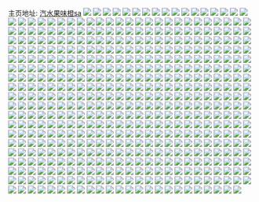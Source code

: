 主页地址: [汽水果味橙sa](https://weibo.com/u/2943602371) 
![](https://wx4.sinaimg.cn/mw2000/af73cec3ly1feot7tn8dij22c0340b2c.jpg) 
![](https://wx4.sinaimg.cn/mw2000/af73cec3ly1feot8mg171j22c0340b2c.jpg) 
![](https://wx4.sinaimg.cn/mw2000/af73cec3ly1feot8z419aj22c0340kjm.jpg) 
![](https://wx4.sinaimg.cn/mw2000/af73cec3ly1feot9ccidjj23402c0x6r.jpg) 
![](https://wx4.sinaimg.cn/mw2000/af73cec3ly1feot79mt0dj22c0340hdw.jpg) 
![](https://wx4.sinaimg.cn/mw2000/af73cec3ly1feota65eh7j21ho1zkx6t.jpg) 
![](https://wx4.sinaimg.cn/mw2000/af73cec3ly1fepdg67thjj22c0340kjm.jpg) 
![](https://wx4.sinaimg.cn/mw2000/af73cec3ly1fepdg72rh9j20qo0zkwzp.jpg) 
![](https://wx4.sinaimg.cn/mw2000/af73cec3ly1feoxsa6p6gj21401z6ah4.jpg) 
![](https://wx4.sinaimg.cn/mw2000/af73cec3ly1feoxseydpdj21401z6hdt.jpg) 
![](https://wx4.sinaimg.cn/mw2000/af73cec3ly1feoxsjqdg8j21401z6hdt.jpg) 
![](https://wx4.sinaimg.cn/mw2000/af73cec3ly1feoxso64hpj21401z6b29.jpg) 
![](https://wx4.sinaimg.cn/mw2000/af73cec3ly1feoxsp1oxvj20qo1bgjva.jpg) 
![](https://wx4.sinaimg.cn/mw2000/af73cec3ly1feoxsu8a58j21401z6kjl.jpg) 
![](https://wx4.sinaimg.cn/mw2000/af73cec3ly1feoxszkd1mj21401z6npd.jpg) 
![](https://wx4.sinaimg.cn/mw2000/af73cec3ly1feoxs92a60j20ly131n0z.jpg) 
![](https://wx4.sinaimg.cn/mw2000/af73cec3ly1feoxt6hp2pj21hc2gg1ky.jpg) 
![](https://wx4.sinaimg.cn/mw2000/af73cec3ly1feor8j9up4j20yi1pcani.jpg) 
![](https://wx4.sinaimg.cn/mw2000/af73cec3ly1feor8kothwj22c0340kjm.jpg) 
![](https://wx4.sinaimg.cn/mw2000/af73cec3ly1feor8lm1acj21f21w07qb.jpg) 
![](https://wx4.sinaimg.cn/mw2000/af73cec3ly1feor8mzew8j22c0340e82.jpg) 
![](https://wx4.sinaimg.cn/mw2000/af73cec3ly1feor8ns54nj20yi1pcn8o.jpg) 
![](https://wx4.sinaimg.cn/mw2000/af73cec3ly1feor8pc8snj22c0340e82.jpg) 
![](https://wx4.sinaimg.cn/mw2000/af73cec3ly1feor8r6hf7j22c0340u0y.jpg) 
![](https://wx4.sinaimg.cn/mw2000/af73cec3ly1feor8sqd5sj22c0340b2a.jpg) 
![](https://wx4.sinaimg.cn/mw2000/af73cec3ly1feor8tn8f7j21f21w0wzp.jpg) 
![](https://wx4.sinaimg.cn/mw2000/af73cec3ly1feijaa7v32j20m811mn0g.jpg) 
![](https://wx4.sinaimg.cn/mw2000/af73cec3ly1feijaaqn8dj20qo0zl133.jpg) 
![](https://wx4.sinaimg.cn/mw2000/af73cec3ly1feijab17jwj20qo0zkn2u.jpg) 
![](https://wx4.sinaimg.cn/mw2000/af73cec3ly1feijaa0ldyj20ps19vtdh.jpg) 
![](https://wx4.sinaimg.cn/mw2000/af73cec3ly1febwhi94xdj22c0340e83.jpg) 
![](https://wx4.sinaimg.cn/mw2000/af73cec3ly1febwhk66dej21f31w0b2c.jpg) 
![](https://wx4.sinaimg.cn/mw2000/af73cec3ly1febwhgp8b9j22c03404qq.jpg) 
![](https://wx4.sinaimg.cn/mw2000/af73cec3ly1febw9b2t4nj22c0340npg.jpg) 
![](https://wx4.sinaimg.cn/mw2000/af73cec3ly1febw9cw9ssj21f31w0hdw.jpg) 
![](https://wx4.sinaimg.cn/mw2000/af73cec3ly1febw9f3ofzj22c0340qv9.jpg) 
![](https://wx4.sinaimg.cn/mw2000/af73cec3ly1febw9g1lr4j211k1e04h6.jpg) 
![](https://wx4.sinaimg.cn/mw2000/af73cec3ly1febw9htbznj22c0340u10.jpg) 
![](https://wx4.sinaimg.cn/mw2000/af73cec3ly1febw9jtf1yj22c0340npf.jpg) 
![](https://wx4.sinaimg.cn/mw2000/af73cec3ly1febw98ndg5j22c0340qv7.jpg) 
![](https://wx4.sinaimg.cn/mw2000/af73cec3ly1febw9lqyurj22c03404qt.jpg) 
![](https://wx4.sinaimg.cn/mw2000/af73cec3ly1febw9mzhmqj23402c0qv5.jpg) 
![](https://wx4.sinaimg.cn/mw2000/af73cec3ly1feb0mccx7xj20m811o78p.jpg) 
![](https://wx4.sinaimg.cn/mw2000/af73cec3ly1feb0mbbup8j20qo197wjs.jpg) 
![](https://wx4.sinaimg.cn/mw2000/af73cec3ly1fe0fxvkz6tj22c0340x6p.jpg) 
![](https://wx4.sinaimg.cn/mw2000/af73cec3ly1fe0fy09tapj22c03407wi.jpg) 
![](https://wx4.sinaimg.cn/mw2000/af73cec3ly1fe0fy3ftcdj22c0340u0x.jpg) 
![](https://wx4.sinaimg.cn/mw2000/af73cec3ly1fe0fy9md4qj22c0340x6q.jpg) 
![](https://wx4.sinaimg.cn/mw2000/af73cec3ly1fe0fyblf0pj21f01w0at7.jpg) 
![](https://wx4.sinaimg.cn/mw2000/af73cec3ly1fe0fyf8vvhj22io1w0x3c.jpg) 
![](https://wx4.sinaimg.cn/mw2000/af73cec3ly1fe0fygok1ej20s50l4gtf.jpg) 
![](https://wx4.sinaimg.cn/mw2000/af73cec3ly1fe0fyknjxfj22c0340e81.jpg) 
![](https://wx4.sinaimg.cn/mw2000/af73cec3ly1fe0fxsps7wj22c03407wi.jpg) 
![](https://wx4.sinaimg.cn/mw2000/af73cec3ly1fdzfywztk4j20yi19yx6p.jpg) 
![](https://wx4.sinaimg.cn/mw2000/af73cec3ly1fdyziv1f2aj21f21w0dro.jpg) 
![](https://wx4.sinaimg.cn/mw2000/af73cec3ly1fdxy09b7s6j20qo2myaoo.jpg) 
![](https://wx4.sinaimg.cn/mw2000/af73cec3ly1fdsj1t7ux8j22c0340b29.jpg) 
![](https://wx4.sinaimg.cn/mw2000/af73cec3ly1fdsj1z8295j22c0340qv5.jpg) 
![](https://wx4.sinaimg.cn/mw2000/af73cec3ly1fdsj1oevrpj22c0340qv5.jpg) 
![](https://wx4.sinaimg.cn/mw2000/af73cec3ly1fdsj251wifj22c0340kjl.jpg) 
![](https://wx4.sinaimg.cn/mw2000/af73cec3ly1fdr39onvkuj22c0340u0x.jpg) 
![](https://wx4.sinaimg.cn/mw2000/af73cec3ly1fdr39ryo86j22c0340x6p.jpg) 
![](https://wx4.sinaimg.cn/mw2000/af73cec3ly1fdr39l9nuuj22c0340u0x.jpg) 
![](https://wx4.sinaimg.cn/mw2000/af73cec3ly1fdr39uo1fvj23402c0qv5.jpg) 
![](https://wx4.sinaimg.cn/mw2000/af73cec3ly1fdr39xmyx1j23402c0u0x.jpg) 
![](https://wx4.sinaimg.cn/mw2000/af73cec3ly1fdr3a1jph8j22c0340x6p.jpg) 
![](https://wx4.sinaimg.cn/mw2000/af73cec3ly1fdr3a2erybj20zk0qon0l.jpg) 
![](https://wx4.sinaimg.cn/mw2000/af73cec3ly1fdr3a5cqy2j22c0340x6p.jpg) 
![](https://wx4.sinaimg.cn/mw2000/af73cec3ly1fdr3a6qkiaj21f21w0art.jpg) 
![](https://wx4.sinaimg.cn/mw2000/af73cec3ly1fdp1j18s7vj21f21w07kv.jpg) 
![](https://wx4.sinaimg.cn/mw2000/af73cec3ly1fdmsdohdnnj20jg0jgdh0.jpg) 
![](https://wx4.sinaimg.cn/mw2000/af73cec3ly1fdhkbadecij20j60gadje.jpg) 
![](https://wx4.sinaimg.cn/mw2000/af73cec3ly1fde71bezgdj22c0340kjm.jpg) 
![](https://wx4.sinaimg.cn/mw2000/af73cec3ly1fde71dhrjaj22c0340hdu.jpg) 
![](https://wx4.sinaimg.cn/mw2000/af73cec3ly1fddgmf5kp0j20yi1a0u0x.jpg) 
![](https://wx4.sinaimg.cn/mw2000/af73cec3ly1fdd9jggq5lj22c0340npe.jpg) 
![](https://wx4.sinaimg.cn/mw2000/af73cec3ly1fdd9jexye3j23402c07wk.jpg) 
![](https://wx4.sinaimg.cn/mw2000/af73cec3ly1fdd9jhv5tdj22c0340qv6.jpg) 
![](https://wx4.sinaimg.cn/mw2000/af73cec3ly1fd9wvvahj9j22c03404qq.jpg) 
![](https://wx4.sinaimg.cn/mw2000/af73cec3ly1fda0puh497j22c03407wi.jpg) 
![](https://wx4.sinaimg.cn/mw2000/af73cec3ly1fd9wvyj33jj22c0340hdt.jpg) 
![](https://wx4.sinaimg.cn/mw2000/af73cec3ly1fd9ww182ghj22c0340hdt.jpg) 
![](https://wx4.sinaimg.cn/mw2000/af73cec3ly1fctpwcg6ctj20yi1a0x6p.jpg) 
![](https://wx4.sinaimg.cn/mw2000/af73cec3ly1fctpt5pk5aj22c0340b29.jpg) 
![](https://wx4.sinaimg.cn/mw2000/af73cec3ly1fctpt8wu3rj21f01w04g7.jpg) 
![](https://wx4.sinaimg.cn/mw2000/af73cec3ly1fcsfj8mw9jj21f01w04qp.jpg) 
![](https://wx4.sinaimg.cn/mw2000/af73cec3ly1fcsfja3ourj22c0340kjm.jpg) 
![](https://wx4.sinaimg.cn/mw2000/af73cec3gy1fcrorhbxhvj21hr1zknpf.jpg) 
![](https://wx4.sinaimg.cn/mw2000/af73cec3gy1fcrormjp0fj21f21f2tjo.jpg) 
![](https://wx4.sinaimg.cn/mw2000/af73cec3gy1fcrnstjs0jj22c0340qv5.jpg) 
![](https://wx4.sinaimg.cn/mw2000/af73cec3gy1fcrnsaciasj22c0340qv5.jpg) 
![](https://wx4.sinaimg.cn/mw2000/af73cec3ly1fcr9gz19lrj20j60oa75w.jpg) 
![](https://wx4.sinaimg.cn/mw2000/af73cec3ly1fcmt91epptj20ir0rsk41.jpg) 
![](https://wx4.sinaimg.cn/mw2000/af73cec3ly1fcmt92jf23j22c0340kjl.jpg) 
![](https://wx4.sinaimg.cn/mw2000/af73cec3ly1fcmt3fklq2j21f21w0dvl.jpg) 
![](https://wx4.sinaimg.cn/mw2000/af73cec3ly1fcmt3en1wsj21ho1zkqv7.jpg) 
![](https://wx4.sinaimg.cn/mw2000/af73cec3ly1fcmt3g3y9uj21f21w0tq7.jpg) 
![](https://wx4.sinaimg.cn/mw2000/af73cec3ly1fcmt3hi6v5j21ho1zku0z.jpg) 
![](https://wx4.sinaimg.cn/mw2000/af73cec3ly1fcjhu38iorj21hr1zke84.jpg) 
![](https://wx4.sinaimg.cn/mw2000/af73cec3ly1fcjhufgni3j22c0340npe.jpg) 
![](https://wx4.sinaimg.cn/mw2000/af73cec3ly1fcjhumx8k8j22c0340kjl.jpg) 
![](https://wx4.sinaimg.cn/mw2000/af73cec3ly1fcjhuxpqmqj22c0340hdu.jpg) 
![](https://wx4.sinaimg.cn/mw2000/af73cec3ly1fcjhv95eqcj22c0340e82.jpg) 
![](https://wx4.sinaimg.cn/mw2000/af73cec3ly1fcjhtkp7jgj23402c01kz.jpg) 
![](https://wx4.sinaimg.cn/mw2000/af73cec3ly1fcjhw4z0awj21hr1zke84.jpg) 
![](https://wx4.sinaimg.cn/mw2000/af73cec3ly1fcjhwh9t91j22c0340qv6.jpg) 
![](https://wx4.sinaimg.cn/mw2000/af73cec3ly1fcjhwnstupj20xc18ge7z.jpg) 
![](https://wx4.sinaimg.cn/mw2000/af73cec3jw1fchyxs1kdaj20af0ijn02.jpg) 
![](https://wx4.sinaimg.cn/mw2000/af73cec3ly1fchqsewukhj20qo23uthr.jpg) 
![](https://wx4.sinaimg.cn/mw2000/af73cec3ly1fch702lk3yj21f21w0anh.jpg) 
![](https://wx4.sinaimg.cn/mw2000/af73cec3ly1fch705kgh8j21f21w01am.jpg) 
![](https://wx4.sinaimg.cn/mw2000/af73cec3ly1fch707x0ovj21f21w0tm7.jpg) 
![](https://wx4.sinaimg.cn/mw2000/af73cec3ly1fch70ad4abj21f21w0k5b.jpg) 
![](https://wx4.sinaimg.cn/mw2000/af73cec3ly1fch74ihc0xj20yi19ye81.jpg) 
![](https://wx4.sinaimg.cn/mw2000/af73cec3ly1fch70080b0j21f21w0qie.jpg) 
![](https://wx4.sinaimg.cn/mw2000/af73cec3ly1fch72pgwgdj21f21w0arl.jpg) 
![](https://wx4.sinaimg.cn/mw2000/af73cec3ly1fch74cihf2j21f21w0dts.jpg) 
![](https://wx4.sinaimg.cn/mw2000/af73cec3ly1fch72sj7m1j20k00we75v.jpg) 
![](https://wx4.sinaimg.cn/mw2000/af73cec3ly1fcehjqqatej20t60zkq7g.jpg) 
![](https://wx4.sinaimg.cn/mw2000/af73cec3ly1fcehjqy6jwj20xc1l50v0.jpg) 
![](https://wx4.sinaimg.cn/mw2000/af73cec3ly1fcehjr61gqj20co0hsmyh.jpg) 
![](https://wx4.sinaimg.cn/mw2000/af73cec3ly1fcehjrfgdbj20k00zqq5g.jpg) 
![](https://wx4.sinaimg.cn/mw2000/af73cec3ly1fcehjrm7zrj20fe0kijrd.jpg) 
![](https://wx4.sinaimg.cn/mw2000/af73cec3ly1fcehjrsht7j20k00zqgo2.jpg) 
![](https://wx4.sinaimg.cn/mw2000/af73cec3ly1fcehjqhtunj20zk0qo41d.jpg) 
![](https://wx4.sinaimg.cn/mw2000/af73cec3ly1fcehjs0dnnj20xc1n90t6.jpg) 
![](https://wx4.sinaimg.cn/mw2000/af73cec3ly1fcehjsaovcj21e01tegtb.jpg) 
![](https://wx4.sinaimg.cn/mw2000/af73cec3ly1fbr8r4bo55j21f21w04qp.jpg) 
![](https://wx4.sinaimg.cn/mw2000/af73cec3ly1fbr8r3ila3j21f21w0e0n.jpg) 
![](https://wx4.sinaimg.cn/mw2000/af73cec3ly1fbr8r51801j21f21w04q3.jpg) 
![](https://wx4.sinaimg.cn/mw2000/af73cec3ly1fbr8rkb61pj21f21w01kx.jpg) 
![](https://wx4.sinaimg.cn/mw2000/af73cec3ly1fbq922zgbwj20qo0zjwkl.jpg) 
![](https://wx4.sinaimg.cn/mw2000/af73cec3ly1fbq923p2xcj20qo0zjags.jpg) 
![](https://wx4.sinaimg.cn/mw2000/af73cec3ly1fbq9240uz4j20qo0zjwlx.jpg) 
![](https://wx4.sinaimg.cn/mw2000/af73cec3ly1fbeum1o0lzj22c0340u0z.jpg) 
![](https://wx4.sinaimg.cn/mw2000/af73cec3ly1fbeum336igj21f01w07uz.jpg) 
![](https://wx4.sinaimg.cn/mw2000/af73cec3ly1fba4rorsj2j20zk0zkdjf.jpg) 
![](https://wx4.sinaimg.cn/mw2000/af73cec3ly1fba7szhrlmj20k00zkdhj.jpg) 
![](https://wx4.sinaimg.cn/mw2000/af73cec3jw1fb6qa0ox8ag203c03cwei.jpg) 
![](https://wx4.sinaimg.cn/mw2000/af73cec3jw1fb6q3ucmevj20o00lywhi.jpg) 
![](https://wx4.sinaimg.cn/mw2000/af73cec3ly1fb234vwo5oj20qo0zkdpw0.jpg) 
![](https://wx4.sinaimg.cn/mw2000/af73cec3ly1fb234x07jxj20qo0zk7wh0.jpg) 
![](https://wx4.sinaimg.cn/mw2000/af73cec3ly1fb234xzqp7j20qo0zk7wh0.jpg) 
![](https://wx4.sinaimg.cn/mw2000/af73cec3ly1fb234z335ej20qo0zk7wh0.jpg) 
![](https://wx4.sinaimg.cn/mw2000/af73cec3ly1fb234zi8laj20qt1boq6k0.jpg) 
![](https://wx4.sinaimg.cn/mw2000/af73cec3ly1fb2350kaxqj20qo0zk7wh0.jpg) 
![](https://wx4.sinaimg.cn/mw2000/af73cec3ly1fb2351ibb6j20qo0zkah60.jpg) 
![](https://wx4.sinaimg.cn/mw2000/af73cec3ly1fb23531vbtj20qo0zk7wh0.jpg) 
![](https://wx4.sinaimg.cn/mw2000/af73cec3ly1fb2354hvtjj20u0140dpk0.jpg) 
![](https://wx4.sinaimg.cn/mw2000/af73cec3ly1fawzu1qz48j20jy0dsq3u0.jpg) 
![](https://wx4.sinaimg.cn/mw2000/af73cec3ly1faw2ymph4gj20u01hc0zv0.jpg) 
![](https://wx4.sinaimg.cn/mw2000/af73cec3jw1f9zx2ydddij20j60y3409.jpg) 
![](https://wx4.sinaimg.cn/mw2000/af73cec3jw1f9zx2zs18gj20hs0vkjvi.jpg) 
![](https://wx4.sinaimg.cn/mw2000/af73cec3jw1f9zx31xl3dj20hs0nnwij.jpg) 
![](https://wx4.sinaimg.cn/mw2000/af73cec3jw1f9zx32t2fxj20go0kw75r.jpg) 
![](https://wx4.sinaimg.cn/mw2000/af73cec3jw1f9iomm7xjxj20go0m8wfq.jpg) 
![](https://wx4.sinaimg.cn/mw2000/af73cec3jw1f9iokbb8aqj20kq0skdhj.jpg) 
![](https://wx4.sinaimg.cn/mw2000/af73cec3jw1f9iokbxtypj20ku0uodiq.jpg) 
![](https://wx4.sinaimg.cn/mw2000/af73cec3jw1f9iokcdzlsj20ku0uw409.jpg) 
![](https://wx4.sinaimg.cn/mw2000/af73cec3jw1f9iokcvglzj20ku0usn0b.jpg) 
![](https://wx4.sinaimg.cn/mw2000/af73cec3jw1f9iokdytxij20ku0uujuf.jpg) 
![](https://wx4.sinaimg.cn/mw2000/af73cec3jw1f9ioirkkv3j20j20zkt9t.jpg) 
![](https://wx4.sinaimg.cn/mw2000/af73cec3jw1f9ioirryhtj20ku0ku0t9.jpg) 
![](https://wx4.sinaimg.cn/mw2000/af73cec3jw1f9hdgt0a3gj20qo0zk1kx.jpg) 
![](https://wx4.sinaimg.cn/mw2000/af73cec3jw1f9hdgx2x07j20qo0zk7wh.jpg) 
![](https://wx4.sinaimg.cn/mw2000/af73cec3jw1f9hdh0gpe3j20sh15wtvq.jpg) 
![](https://wx4.sinaimg.cn/mw2000/af73cec3jw1f9hdh5ybfdj21si36oe82.jpg) 
![](https://wx4.sinaimg.cn/mw2000/af73cec3jw1f9hdh9qrsfj236o1sikjl.jpg) 
![](https://wx4.sinaimg.cn/mw2000/af73cec3jw1f9hdhg6t22j236o1siu0y.jpg) 
![](https://wx4.sinaimg.cn/mw2000/af73cec3jw1f9e5mecghfj20qo0zk156.jpg) 
![](https://wx4.sinaimg.cn/mw2000/af73cec3jw1f99hfujoezj20u01hc1kx.jpg) 
![](https://wx4.sinaimg.cn/mw2000/af73cec3jw1f92vuh9fpyj20c80fq0ti.jpg) 
![](https://wx4.sinaimg.cn/mw2000/af73cec3jw1f92vuhqpnqj20dw0dwq2w.jpg) 
![](https://wx4.sinaimg.cn/mw2000/af73cec3jw1f92mev93hgj20hs0vm75s.jpg) 
![](https://wx4.sinaimg.cn/mw2000/af73cec3jw1f92m6ckvuaj21z41hckjl.jpg) 
![](https://wx4.sinaimg.cn/mw2000/af73cec3jw1f92m6fn2fhj20m80go0up.jpg) 
![](https://wx4.sinaimg.cn/mw2000/af73cec3jw1f92m6q9bmpj21hc1z4kjl.jpg) 
![](https://wx4.sinaimg.cn/mw2000/af73cec3jw1f92m7qemtcj21hc1z4hdt.jpg) 
![](https://wx4.sinaimg.cn/mw2000/af73cec3jw1f92m7zvnhxj21hc1z4hdt.jpg) 
![](https://wx4.sinaimg.cn/mw2000/af73cec3jw1f92m8cv35ej21z41hcu0x.jpg) 
![](https://wx4.sinaimg.cn/mw2000/af73cec3jw1f92m8qd9rtj21hc1z4kjl.jpg) 
![](https://wx4.sinaimg.cn/mw2000/af73cec3jw1f92m92gfg5j21hc1z4hdt.jpg) 
![](https://wx4.sinaimg.cn/mw2000/af73cec3jw1f92m9bxugwj21hc1z4h6k.jpg) 
![](https://wx4.sinaimg.cn/mw2000/af73cec3jw1f91fdm00ykj20qp0zkb29.jpg) 
![](https://wx4.sinaimg.cn/mw2000/af73cec3jw1f91f7uq8h2j21lg1gy7wh.jpg) 
![](https://wx4.sinaimg.cn/mw2000/af73cec3jw1f91f7vn0ohj20zk0zkzof.jpg) 
![](https://wx4.sinaimg.cn/mw2000/af73cec3jw1f90a3572y6j20qo0zkqqv.jpg) 
![](https://wx4.sinaimg.cn/mw2000/af73cec3jw1f90a36ybhlj20zk0qo101.jpg) 
![](https://wx4.sinaimg.cn/mw2000/af73cec3jw1f909pulnyuj20k00zk7bv.jpg) 
![](https://wx4.sinaimg.cn/mw2000/af73cec3jw1f8z64tstkjj21hc1z4b29.jpg) 
![](https://wx4.sinaimg.cn/mw2000/af73cec3jw1f8z61firstj21900xru0x.jpg) 
![](https://wx4.sinaimg.cn/mw2000/af73cec3jw1f8z61j7x7mj21z41hcb29.jpg) 
![](https://wx4.sinaimg.cn/mw2000/af73cec3jw1f8z61ms2p0j21z41hcb29.jpg) 
![](https://wx4.sinaimg.cn/mw2000/af73cec3jw1f8z61scmjxj21hc1z4u0x.jpg) 
![](https://wx4.sinaimg.cn/mw2000/af73cec3jw1f8z61vv0jtj21hc1z4b29.jpg) 
![](https://wx4.sinaimg.cn/mw2000/af73cec3jw1f8z621jsc5j20xr1904qq.jpg) 
![](https://wx4.sinaimg.cn/mw2000/af73cec3jw1f8z626f7abj21hc1z47wh.jpg) 
![](https://wx4.sinaimg.cn/mw2000/af73cec3jw1f8z62ak9ecj21z41hce81.jpg) 
![](https://wx4.sinaimg.cn/mw2000/af73cec3jw1f8xzsshvlrj20p00esabb.jpg) 
![](https://wx4.sinaimg.cn/mw2000/af73cec3jw1f8xzsszykcj20nm0h8759.jpg) 
![](https://wx4.sinaimg.cn/mw2000/af73cec3jw1f8xzstbr64j20dw0dwjrv.jpg) 
![](https://wx4.sinaimg.cn/mw2000/af73cec3jw1f8xzptcjqkj20k01sk40x.jpg) 
![](https://wx4.sinaimg.cn/mw2000/af73cec3jw1f8xzbax055j20zk0qo0v2.jpg) 
![](https://wx4.sinaimg.cn/mw2000/af73cec3jw1f8xzbbkyx6j20zk0qo41k.jpg) 
![](https://wx4.sinaimg.cn/mw2000/af73cec3jw1f8xzbccd42j20zk0qoq6d.jpg) 
![](https://wx4.sinaimg.cn/mw2000/af73cec3jw1f8xz0c19v2j21z41hcqv5.jpg) 
![](https://wx4.sinaimg.cn/mw2000/af73cec3jw1f8xz0pt0byj21z41hcu0x.jpg) 
![](https://wx4.sinaimg.cn/mw2000/af73cec3jw1f8xz14ow0ej21z41hc7wi.jpg) 
![](https://wx4.sinaimg.cn/mw2000/af73cec3jw1f8xz1dr4q6j21z41hcnpd.jpg) 
![](https://wx4.sinaimg.cn/mw2000/af73cec3jw1f8xz4m5z0zj21z41hc7wi.jpg) 
![](https://wx4.sinaimg.cn/mw2000/af73cec3jw1f8xyspolzlj20qo0qowij.jpg) 
![](https://wx4.sinaimg.cn/mw2000/af73cec3jw1f8xylbiijjj21hc1z4hdt.jpg) 
![](https://wx4.sinaimg.cn/mw2000/af73cec3jw1f8xylffogxj21jk1jke81.jpg) 
![](https://wx4.sinaimg.cn/mw2000/af73cec3jw1f8xylju2emj21hc1z47wh.jpg) 
![](https://wx4.sinaimg.cn/mw2000/af73cec3jw1f8u8w3a1fzj20l311i4qp.jpg) 
![](https://wx4.sinaimg.cn/mw2000/af73cec3jw1f8u8y2tfclj20l311in32.jpg) 
![](https://wx4.sinaimg.cn/mw2000/af73cec3jw1f8u8l4nvuej20ps19v1ky.jpg) 
![](https://wx4.sinaimg.cn/mw2000/af73cec3jw1f8u8lazop9j20ps19v7wi.jpg) 
![](https://wx4.sinaimg.cn/mw2000/af73cec3jw1f8r0gd6p2hj20yi3ngtj6.jpg) 
![](https://wx4.sinaimg.cn/mw2000/af73cec3jw1f8r0cez6h6j20p00iodgn.jpg) 
![](https://wx4.sinaimg.cn/mw2000/af73cec3jw1f8r0cfsgt2j20p00iemy2.jpg) 
![](https://wx4.sinaimg.cn/mw2000/af73cec3jw1f8r0cjndiij20p00jt403.jpg) 
![](https://wx4.sinaimg.cn/mw2000/af73cec3jw1f8r0ckprd8j20p00fiwfj.jpg) 
![](https://wx4.sinaimg.cn/mw2000/af73cec3jw1f8r07rnflvj21au0qowim.jpg) 
![](https://wx4.sinaimg.cn/mw2000/af73cec3jw1f8r09f3adtj20qo0tbad9.jpg) 
![](https://wx4.sinaimg.cn/mw2000/af73cec3jw1f8r09mf5rzj20qo0uhtbq.jpg) 
![](https://wx4.sinaimg.cn/mw2000/af73cec3jw1f8qzr7g2ldj20l30l3tew.jpg) 
![](https://wx4.sinaimg.cn/mw2000/af73cec3jw1f8qzy4todej20l311i1kx.jpg) 
![](https://wx4.sinaimg.cn/mw2000/af73cec3jw1f8qzts8gaaj20o00o075o.jpg) 
![](https://wx4.sinaimg.cn/mw2000/af73cec3jw1f8qzukgaxpj20l311i45n.jpg) 
![](https://wx4.sinaimg.cn/mw2000/af73cec3jw1f8qzvlqcpfj20de0nptkn.jpg) 
![](https://wx4.sinaimg.cn/mw2000/af73cec3jw1f8qzvne8phj20fb0n7glz.jpg) 
![](https://wx4.sinaimg.cn/mw2000/af73cec3jw1f8pr2qhz3ij20o00o0dj8.jpg) 
![](https://wx4.sinaimg.cn/mw2000/af73cec3jw1f8om0t5dsij21b8239qde.jpg) 
![](https://wx4.sinaimg.cn/mw2000/af73cec3jw1f8om0vcbkvj20u00rcq4x.jpg) 
![](https://wx4.sinaimg.cn/mw2000/af73cec3jw1f8om10hsfjj20qo1beaec.jpg) 
![](https://wx4.sinaimg.cn/mw2000/af73cec3jw1f8om1p6akij24c02w07wh.jpg) 
![](https://wx4.sinaimg.cn/mw2000/af73cec3jw1f8om2rzopij20l311ie81.jpg) 
![](https://wx4.sinaimg.cn/mw2000/af73cec3jw1f8om2tpd8fj20zk0nodho.jpg) 
![](https://wx4.sinaimg.cn/mw2000/af73cec3jw1f8om2upv1hj20c80n774w.jpg) 
![](https://wx4.sinaimg.cn/mw2000/af73cec3jw1f8om30qqvsj20qo1bfwk5.jpg) 
![](https://wx4.sinaimg.cn/mw2000/af73cec3jw1f8om34kdnlj20k00zk0uf.jpg) 
![](https://wx4.sinaimg.cn/mw2000/af73cec3jw1f8ohhlrpndj20vk0nowgn.jpg) 
![](https://wx4.sinaimg.cn/mw2000/af73cec3jw1f8ohff2t4kj20fa0bgt9s.jpg) 
![](https://wx4.sinaimg.cn/mw2000/af73cec3jw1f8ohfheedpj20fa0bgdgb.jpg) 
![](https://wx4.sinaimg.cn/mw2000/af73cec3jw1f8ohfjh052j20fa0bg0tv.jpg) 
![](https://wx4.sinaimg.cn/mw2000/af73cec3jw1f8ohfkiyayj20fa0bfaax.jpg) 
![](https://wx4.sinaimg.cn/mw2000/af73cec3jw1f8ohfnckr5j20fa0bewer.jpg) 
![](https://wx4.sinaimg.cn/mw2000/af73cec3jw1f8ohfoq9y9j20fa0a4glq.jpg) 
![](https://wx4.sinaimg.cn/mw2000/af73cec3jw1f8ohfqyvvzj20cm0faq3b.jpg) 
![](https://wx4.sinaimg.cn/mw2000/af73cec3jw1f8ohft2j95j20dc0e6q3x.jpg) 
![](https://wx4.sinaimg.cn/mw2000/af73cec3jw1f8ohfxdmywj20fa0fa0td.jpg) 
![](https://wx4.sinaimg.cn/mw2000/af73cec3jw1f8m80gqat0j21w01w0tvk.jpg) 
![](https://wx4.sinaimg.cn/mw2000/af73cec3jw1f8m81pfax9j21t11t1zs3.jpg) 
![](https://wx4.sinaimg.cn/mw2000/af73cec3jw1f8m83e5jhyj20pa190b29.jpg) 
![](https://wx4.sinaimg.cn/mw2000/af73cec3jw1f8m84vun46j20rs15okaw.jpg) 
![](https://wx4.sinaimg.cn/mw2000/af73cec3jw1f8m8c34nz4j215o15ohdt.jpg) 
![](https://wx4.sinaimg.cn/mw2000/af73cec3jw1f8jwchmgpkj20vr18gk00.jpg) 
![](https://wx4.sinaimg.cn/mw2000/af73cec3jw1f8hei1hoknj20ku1120uo.jpg) 
![](https://wx4.sinaimg.cn/mw2000/af73cec3jw1f8heimrh5rj21bf0qo76w.jpg) 
![](https://wx4.sinaimg.cn/mw2000/af73cec3jw1f8ju5b9tvuj20hs0vk0w4.jpg) 
![](https://wx4.sinaimg.cn/mw2000/af73cec3jw1f8ju4i7s2dj20l311iwmv.jpg) 
![](https://wx4.sinaimg.cn/mw2000/af73cec3jw1f8jta9bd11j20ez0k2ac8.jpg) 
![](https://wx4.sinaimg.cn/mw2000/af73cec3jw1f8f9x3mwf5j20zk0xoq56.jpg) 
![](https://wx4.sinaimg.cn/mw2000/af73cec3jw1f8f9xb8bx4j20zk0y0gn6.jpg) 
![](https://wx4.sinaimg.cn/mw2000/af73cec3jw1f8f9xefyk7j20hs0qojsp.jpg) 
![](https://wx4.sinaimg.cn/mw2000/af73cec3jw1f8f9xhaisjj20qo0zkt9y.jpg) 
![](https://wx4.sinaimg.cn/mw2000/af73cec3jw1f8f9xshqt1j20qo0zk75w.jpg) 
![](https://wx4.sinaimg.cn/mw2000/af73cec3jw1f8f7doaz46j20rs3uwwpe.jpg) 
![](https://wx4.sinaimg.cn/mw2000/af73cec3jw1f8f7dq4dtbj20k01bwmzw.jpg) 
![](https://wx4.sinaimg.cn/mw2000/af73cec3jw1f8cy0lzcntj20qo0zk0v3.jpg) 
![](https://wx4.sinaimg.cn/mw2000/af73cec3jw1f8cy0o7oj9j20qo0zkgnu.jpg) 
![](https://wx4.sinaimg.cn/mw2000/af73cec3jw1f8cy0q1f7fj20qo0zkmzk.jpg) 
![](https://wx4.sinaimg.cn/mw2000/af73cec3jw1f8cy0qvtsjj20sz0qogpf.jpg) 
![](https://wx4.sinaimg.cn/mw2000/af73cec3jw1f8cxz57sowj20hs0hjmy5.jpg) 
![](https://wx4.sinaimg.cn/mw2000/af73cec3jw1f8cxz6d36jj20p00xe3zy.jpg) 
![](https://wx4.sinaimg.cn/mw2000/af73cec3jw1f8cxz8qkk1j20p00xe0tz.jpg) 
![](https://wx4.sinaimg.cn/mw2000/af73cec3jw1f8cxza3zwaj20p00xet9v.jpg) 
![](https://wx4.sinaimg.cn/mw2000/af73cec3jw1f8cxzc4r2tj20p00xemyf.jpg) 
![](https://wx4.sinaimg.cn/mw2000/af73cec3jw1f8cxzfkv7zj20p00goaax.jpg) 
![](https://wx4.sinaimg.cn/mw2000/af73cec3jw1f8cxzgkstuj20p00go0tc.jpg) 
![](https://wx4.sinaimg.cn/mw2000/af73cec3jw1f8cxzgvp9pj20p00go3yy.jpg) 
![](https://wx4.sinaimg.cn/mw2000/af73cec3jw1f8cxzhkkpwj20p00godgc.jpg) 
![](https://wx4.sinaimg.cn/mw2000/af73cec3jw1f8cxxfdbfqj20qo0zk75s.jpg) 
![](https://wx4.sinaimg.cn/mw2000/af73cec3jw1f8cxxgvzkhj20qo0zkdhk.jpg) 
![](https://wx4.sinaimg.cn/mw2000/af73cec3jw1f8cxxk3r84j20qo0zkjta.jpg) 
![](https://wx4.sinaimg.cn/mw2000/af73cec3jw1f8cxxp203hj20k00zkwgm.jpg) 
![](https://wx4.sinaimg.cn/mw2000/af73cec3jw1f8cxwdbdjyj20zk0zkjtc.jpg) 
![](https://wx4.sinaimg.cn/mw2000/af73cec3jw1f8cxwew1i8j20zk0zkwgf.jpg) 
![](https://wx4.sinaimg.cn/mw2000/af73cec3jw1f8cxwgq55yj20zk37kdkc.jpg) 
![](https://wx4.sinaimg.cn/mw2000/af73cec3jw1f8cxv7mimjj20zk0zkac9.jpg) 
![](https://wx4.sinaimg.cn/mw2000/af73cec3jw1f8cxv9k5zgj20qo0zkabq.jpg) 
![](https://wx4.sinaimg.cn/mw2000/af73cec3jw1f8cxvc27fwj20yi3ngk06.jpg) 
![](https://wx4.sinaimg.cn/mw2000/af73cec3jw1f8cxsu7gz6j20qo0qo778.jpg) 
![](https://wx4.sinaimg.cn/mw2000/af73cec3jw1f8cxsw5fo7j20hs0twmyr.jpg) 
![](https://wx4.sinaimg.cn/mw2000/af73cec3jw1f8cxrv9dg6j20qo0zk75u.jpg) 
![](https://wx4.sinaimg.cn/mw2000/af73cec3jw1f8cxrwrd2nj20qo0zkabt.jpg) 
![](https://wx4.sinaimg.cn/mw2000/af73cec3jw1f8cxryfmt9j20qo0zk0ty.jpg) 
![](https://wx4.sinaimg.cn/mw2000/af73cec3jw1f8cxrziirvj20k00zkdhr.jpg) 
![](https://wx4.sinaimg.cn/mw2000/af73cec3jw1f8cxqscjbnj20qo0zkgmp.jpg) 
![](https://wx4.sinaimg.cn/mw2000/af73cec3jw1f8cxqyobn7j20zk2viteq.jpg) 
![](https://wx4.sinaimg.cn/mw2000/af73cec3jw1f8cxoksh2xj20qo0zkq43.jpg) 
![](https://wx4.sinaimg.cn/mw2000/af73cec3jw1f8cxoliaqjj20hs0qm0t6.jpg) 
![](https://wx4.sinaimg.cn/mw2000/af73cec3jw1f8cxomyiajj20hs13ywf7.jpg) 
![](https://wx4.sinaimg.cn/mw2000/af73cec3jw1f8cxmtkvn5j20qo0zkmyh.jpg) 
![](https://wx4.sinaimg.cn/mw2000/af73cec3jw1f8cxmu9gekj20p00gogm5.jpg) 
![](https://wx4.sinaimg.cn/mw2000/af73cec3jw1f8cxmuxzdcj20j60by74e.jpg) 
![](https://wx4.sinaimg.cn/mw2000/af73cec3jw1f8cuhnci9mj20jk0hswfq.jpg) 
![](https://wx4.sinaimg.cn/mw2000/af73cec3jw1f8byxm1rb4j20zk28in15.jpg) 
![](https://wx4.sinaimg.cn/mw2000/af73cec3jw1f8bco93hn9j20qo0zkq4s.jpg) 
![](https://wx4.sinaimg.cn/mw2000/af73cec3jw1f8bcuedr8qj20qo0zktau.jpg) 
![](https://wx4.sinaimg.cn/mw2000/af73cec3jw1f8bcuuoskhj20lc1gu76y.jpg) 
![](https://wx4.sinaimg.cn/mw2000/af73cec3jw1f8bcrr3x9tj20qo0zkmyh.jpg) 
![](https://wx4.sinaimg.cn/mw2000/af73cec3jw1f8bcrt900cj20p00gogm5.jpg) 
![](https://wx4.sinaimg.cn/mw2000/af73cec3jw1f8bcrtt4y8j20j60by74e.jpg) 
![](https://wx4.sinaimg.cn/mw2000/af73cec3jw1f8bcfyyxapj20qo0zkgoh.jpg) 
![](https://wx4.sinaimg.cn/mw2000/af73cec3jw1f8bcg2mcurj20qo0zkmzp.jpg) 
![](https://wx4.sinaimg.cn/mw2000/af73cec3jw1f8bcgfhqhvj20qo0qotd3.jpg) 
![](https://wx4.sinaimg.cn/mw2000/af73cec3jw1f8bchcgvguj21be0qodjf.jpg) 
![](https://wx4.sinaimg.cn/mw2000/af73cec3jw1f8bca2qvwkj20hs0vkwf6.jpg) 
![](https://wx4.sinaimg.cn/mw2000/af73cec3jw1f8bca4t5imj20hs0vkgmg.jpg) 
![](https://wx4.sinaimg.cn/mw2000/af73cec3jw1f8bcafpy30j20ku1jkdhu.jpg) 
![](https://wx4.sinaimg.cn/mw2000/af73cec3jw1f8bc8c65ijj20lc19twfs.jpg) 
![](https://wx4.sinaimg.cn/mw2000/af73cec3jw1f8bc9o8tcjj20ku1a2wi4.jpg) 
![](https://wx4.sinaimg.cn/mw2000/af73cec3jw1f8bc9pqc75j20k20zk0u0.jpg) 
![](https://wx4.sinaimg.cn/mw2000/af73cec3jw1f8bca1szpej20jy0zkq42.jpg) 
![](https://wx4.sinaimg.cn/mw2000/af73cec3jw1f8bc4t7fw7j20hs0ke751.jpg) 
![](https://wx4.sinaimg.cn/mw2000/af73cec3jw1f8bc4tuyw2j20c80igq3h.jpg) 
![](https://wx4.sinaimg.cn/mw2000/af73cec3jw1f82jtdah8bj20qo0qo76i.jpg) 
![](https://wx4.sinaimg.cn/mw2000/af73cec3jw1f82jtf1q8xj20qo0qoq5q.jpg) 
![](https://wx4.sinaimg.cn/mw2000/af73cec3jw1f82jtghkc9j20qo0qognl.jpg) 
![](https://wx4.sinaimg.cn/mw2000/af73cec3jw1f82jthqb15j20qo0qo411.jpg) 
![](https://wx4.sinaimg.cn/mw2000/af73cec3jw1f82jtj0jhnj20qo0qoq5d.jpg) 
![](https://wx4.sinaimg.cn/mw2000/af73cec3jw1f82jtkwcd2j20qa0qadj8.jpg) 
![](https://wx4.sinaimg.cn/mw2000/af73cec3jw1f80g6lh9qjj20sh15wtvq.jpg) 
![](https://wx4.sinaimg.cn/mw2000/af73cec3jw1f80g15i688j20qo126wiy.jpg) 
![](https://wx4.sinaimg.cn/mw2000/af73cec3jw1f7tne6ks1ej20et0m8n8q.jpg) 
![](https://wx4.sinaimg.cn/mw2000/af73cec3jw1f7tndxj0w1j20et0m8n3j.jpg) 
![](https://wx4.sinaimg.cn/mw2000/af73cec3jw1f7syonr84bj20pb190npd.jpg) 
![](https://wx4.sinaimg.cn/mw2000/af73cec3jw1f7syorqs77j20pb1904qp.jpg) 
![](https://wx4.sinaimg.cn/mw2000/af73cec3jw1f7syow0afvj20l311i4qp.jpg) 
![](https://wx4.sinaimg.cn/mw2000/af73cec3jw1f7syoztjflj20l311i1kx.jpg) 
![](https://wx4.sinaimg.cn/mw2000/af73cec3jw1f7syp3sclyj20l311i4qp.jpg) 
![](https://wx4.sinaimg.cn/mw2000/af73cec3jw1f7syp8q1zoj20l311ib29.jpg) 
![](https://wx4.sinaimg.cn/mw2000/af73cec3jw1f7r6cy84fqj20y019c78g.jpg) 
![](https://wx4.sinaimg.cn/mw2000/af73cec3jw1f7r6cz4ut4j219c0y0afq.jpg) 
![](https://wx4.sinaimg.cn/mw2000/af73cec3jw1f7r61agw6ej20y019cnpd.jpg) 
![](https://wx4.sinaimg.cn/mw2000/af73cec3jw1f7q1kpowdyj21e011iqfk.jpg) 
![](https://wx4.sinaimg.cn/mw2000/af73cec3jw1f7q1kqere4j20zk1hc79j.jpg) 
![](https://wx4.sinaimg.cn/mw2000/af73cec3jw1f7q1kr5ts8j20no0zkdjg.jpg) 
![](https://wx4.sinaimg.cn/mw2000/af73cec3jw1f7pf6l9iu8j20o00o075f.jpg) 
![](https://wx4.sinaimg.cn/mw2000/af73cec3jw1f7oy979ayzj20qo0zke7n.jpg) 
![](https://wx4.sinaimg.cn/mw2000/af73cec3jw1f7oy97yioej20y019c13h.jpg) 
![](https://wx4.sinaimg.cn/mw2000/af73cec3jw1f7oy98otisj211i1e0gzs.jpg) 
![](https://wx4.sinaimg.cn/mw2000/af73cec3jw1f7oy9a2dz0j21w02iohdt.jpg) 
![](https://wx4.sinaimg.cn/mw2000/af73cec3jw1f7owo0wxh7j20y019chdt.jpg) 
![](https://wx4.sinaimg.cn/mw2000/af73cec3jw1f7owo4a1mjj20y019ckjl.jpg) 
![](https://wx4.sinaimg.cn/mw2000/af73cec3jw1f7owo6rvmzj20y019ce81.jpg) 
![](https://wx4.sinaimg.cn/mw2000/af73cec3jw1f7owo9qfw2j20y019cnpd.jpg) 
![](https://wx4.sinaimg.cn/mw2000/af73cec3jw1f7owoez7vvj21w02ionpf.jpg) 
![](https://wx4.sinaimg.cn/mw2000/af73cec3jw1f7owofsfeyj20y019c11l.jpg) 
![](https://wx4.sinaimg.cn/mw2000/af73cec3jw1f7owoil8rkj20xr190npd.jpg) 
![](https://wx4.sinaimg.cn/mw2000/af73cec3jw1f7owok01c5j20qo0zkauv.jpg) 
![](https://wx4.sinaimg.cn/mw2000/af73cec3jw1f7owolev3gj20y019ch1y.jpg) 
![](https://wx4.sinaimg.cn/mw2000/af73cec3jw1f7owi9593jj20pb1907wh.jpg) 
![](https://wx4.sinaimg.cn/mw2000/af73cec3jw1f7owidlb2hj20pb1904qq.jpg) 
![](https://wx4.sinaimg.cn/mw2000/af73cec3jw1f7owieygdbj20l311igsn.jpg) 
![](https://wx4.sinaimg.cn/mw2000/af73cec3jw1f7owihufbsj20pb1907wh.jpg) 
![](https://wx4.sinaimg.cn/mw2000/af73cec3jw1f7owim3endj20pb190qv5.jpg) 
![](https://wx4.sinaimg.cn/mw2000/af73cec3jw1f7owinqeorj20l311i4j0.jpg) 
![](https://wx4.sinaimg.cn/mw2000/af73cec3jw1f7noevdbwyj20o00o0acn.jpg) 
![](https://wx4.sinaimg.cn/mw2000/af73cec3jw1f7me76hxb9j20o00o0act.jpg) 
![](https://wx4.sinaimg.cn/mw2000/af73cec3jw1f7lzloozc5j20o00o0776.jpg) 
![](https://wx4.sinaimg.cn/mw2000/af73cec3jw1f7hytmoefvj20qo0zktdo.jpg) 
![](https://wx4.sinaimg.cn/mw2000/af73cec3jw1f7huqq9rdxj20o00o0776.jpg) 
![](https://wx4.sinaimg.cn/mw2000/af73cec3jw1f7gsh4zsqoj20o00o0abc.jpg) 
![](https://wx4.sinaimg.cn/mw2000/af73cec3jw1f7gs89yk6wj20u01hc1kx.jpg) 
![](https://wx4.sinaimg.cn/mw2000/af73cec3jw1f7gs8fpanuj21hc1z4b29.jpg) 
![](https://wx4.sinaimg.cn/mw2000/af73cec3jw1f7gs8g70pxj20k00zk75u.jpg) 
![](https://wx4.sinaimg.cn/mw2000/af73cec3jw1f7gs8klf0bj21hc1z44qp.jpg) 
![](https://wx4.sinaimg.cn/mw2000/af73cec3jw1f7gs8on7rwj21hc1z4b29.jpg) 
![](https://wx4.sinaimg.cn/mw2000/af73cec3jw1f7gs9bg2vnj21hc1z47wh.jpg) 
![](https://wx4.sinaimg.cn/mw2000/af73cec3jw1f7d5902q0wj20o00o0abc.jpg) 
![](https://wx4.sinaimg.cn/mw2000/af73cec3jw1f7an22vzlkj20zk0qo786.jpg) 
![](https://wx4.sinaimg.cn/mw2000/af73cec3jw1f7an23gimmj20qo0zk430.jpg) 
![](https://wx4.sinaimg.cn/mw2000/af73cec3jw1f7an243kzlj20qo0zkjvn.jpg) 
![](https://wx4.sinaimg.cn/mw2000/af73cec3jw1f7an24s3jhj20zk0qoag4.jpg) 
![](https://wx4.sinaimg.cn/mw2000/af73cec3jw1f7an25ejytj20zk0qo439.jpg) 
![](https://wx4.sinaimg.cn/mw2000/af73cec3jw1f7an25zcxoj20qo0zkwhl.jpg) 
![](https://wx4.sinaimg.cn/mw2000/af73cec3jw1f7an277sucj20qo0zk0w5.jpg) 
![](https://wx4.sinaimg.cn/mw2000/af73cec3jw1f7an27wqpcj20qo0zk43f.jpg) 
![](https://wx4.sinaimg.cn/mw2000/af73cec3jw1f7an28gsbaj20qo0zk0wl.jpg) 
![](https://wx4.sinaimg.cn/mw2000/af73cec3jw1f77lkx8tfxj20hs0nodhb.jpg) 
![](https://wx4.sinaimg.cn/mw2000/af73cec3jw1f77lkxd5rtj20hs0nojsk.jpg) 
![](https://wx4.sinaimg.cn/mw2000/af73cec3jw1f77lkxvrukj20hs0no0u2.jpg) 
![](https://wx4.sinaimg.cn/mw2000/af73cec3jw1f77lky8i36j20hs0nojsl.jpg) 
![](https://wx4.sinaimg.cn/mw2000/af73cec3jw1f77lkyl298j20k00zkdhj.jpg) 
![](https://wx4.sinaimg.cn/mw2000/af73cec3jw1f77lkytqiwj20k00zkgno.jpg) 
![](https://wx4.sinaimg.cn/mw2000/af73cec3jw1f77ll07n2xj20jq0zfttp.jpg) 
![](https://wx4.sinaimg.cn/mw2000/af73cec3jw1f77ll3bj6bj20rs15o1kx.jpg) 
![](https://wx4.sinaimg.cn/mw2000/af73cec3jw1f77ll3wkbnj20k00zkdia.jpg) 
![](https://wx4.sinaimg.cn/mw2000/af73cec3jw1f77li4cepnj20zk0zkn40.jpg) 
![](https://wx4.sinaimg.cn/mw2000/af73cec3jw1f77li4uq2oj20zk0zkn1n.jpg) 
![](https://wx4.sinaimg.cn/mw2000/af73cec3jw1f77li5l75rj20zk0zkgs4.jpg) 
![](https://wx4.sinaimg.cn/mw2000/af73cec3jw1f77li5yr2vj20z40z4ad9.jpg) 
![](https://wx4.sinaimg.cn/mw2000/af73cec3jw1f77li66z2vj20ou0outab.jpg) 
![](https://wx4.sinaimg.cn/mw2000/af73cec3jw1f77li6kca4j20n20n20u9.jpg) 
![](https://wx4.sinaimg.cn/mw2000/af73cec3jw1f77lemuc0pj20pk0pkwgd.jpg) 
![](https://wx4.sinaimg.cn/mw2000/af73cec3jw1f77len9rz7j20ps0pstaz.jpg) 
![](https://wx4.sinaimg.cn/mw2000/af73cec3jw1f77lenrc5tj20oi0oiq52.jpg) 
![](https://wx4.sinaimg.cn/mw2000/af73cec3jw1f77leo9fmlj20p40p4wg1.jpg) 
![](https://wx4.sinaimg.cn/mw2000/af73cec3jw1f77leoungdj20zk0zkn0b.jpg) 
![](https://wx4.sinaimg.cn/mw2000/af73cec3jw1f77leotntuj20pm0pmq4n.jpg) 
![](https://wx4.sinaimg.cn/mw2000/af73cec3jw1f77lepjqx1j20po0po408.jpg) 
![](https://wx4.sinaimg.cn/mw2000/af73cec3jw1f77leptgf3j20om0omgn2.jpg) 
![](https://wx4.sinaimg.cn/mw2000/af73cec3jw1f77leq7y7oj20p00p0q4b.jpg) 
![](https://wx4.sinaimg.cn/mw2000/af73cec3jw1f76fa6ljehj20qo0zkdk6.jpg) 
![](https://wx4.sinaimg.cn/mw2000/af73cec3jw1f76fa78hz4j20qo0zk0x3.jpg) 
![](https://wx4.sinaimg.cn/mw2000/af73cec3jw1f76fa7k3dyj20qo0zkaer.jpg) 
![](https://wx4.sinaimg.cn/mw2000/af73cec3jw1f76fa8xpszj20l30l3as9.jpg) 
![](https://wx4.sinaimg.cn/mw2000/af73cec3jw1f758vdggr7j20l311iwpc.jpg) 
![](https://wx4.sinaimg.cn/mw2000/af73cec3jw1f70hk2umuij20zk0zk0yk.jpg) 
![](https://wx4.sinaimg.cn/mw2000/af73cec3jw1f70hk3c9i9j20zk0zkju3.jpg) 
![](https://wx4.sinaimg.cn/mw2000/af73cec3jw1f70hk3wmk8j20zk0zkgrb.jpg) 
![](https://wx4.sinaimg.cn/mw2000/af73cec3jw1f70hk4ezrrj20zk0zkabx.jpg) 
![](https://wx4.sinaimg.cn/mw2000/af73cec3jw1f70hk5178gj20hs0nojvm.jpg) 
![](https://wx4.sinaimg.cn/mw2000/af73cec3jw1f70hk5gbiij20hs0nojt9.jpg) 
![](https://wx4.sinaimg.cn/mw2000/af73cec3jw1f6ov94ftljj20ik0lxwgl.jpg) 
![](https://wx4.sinaimg.cn/mw2000/af73cec3jw1f6ov94p7yjj20j60euabe.jpg) 
![](https://wx4.sinaimg.cn/mw2000/af73cec3jw1f6ov94uhp6j20j60bkq4u.jpg) 
![](https://wx4.sinaimg.cn/mw2000/af73cec3jw1f6ov95hd7rj20qo1bfdlc.jpg) 
![](https://wx4.sinaimg.cn/mw2000/af73cec3jw1f6nadr4zfij20k00dcjsu.jpg) 
![](https://wx4.sinaimg.cn/mw2000/af73cec3jw1f6n9hqfbv0j20k00dbq33.jpg) 
![](https://wx4.sinaimg.cn/mw2000/af73cec3jw1f68mzwdhn4j20o00o075j.jpg) 
![](https://wx4.sinaimg.cn/mw2000/af73cec3jw1f65ycke6zlj20k00qi0xc.jpg) 
![](https://wx4.sinaimg.cn/mw2000/af73cec3jw1f65yckza6ij20f00kqdis.jpg) 
![](https://wx4.sinaimg.cn/mw2000/af73cec3jw1f48qa7knquj20ds07sjry.jpg) 
![](https://wx4.sinaimg.cn/mw2000/af73cec3jw1f3j6cten6gj20l311idq4.jpg) 
![](https://wx4.sinaimg.cn/mw2000/af73cec3jw1f3j6cvh7fyj20l311iaye.jpg) 
![](https://wx4.sinaimg.cn/mw2000/af73cec3jw1f3j6cwp5g9j20l311in6s.jpg) 
![](https://wx4.sinaimg.cn/mw2000/af73cec3jw1f3j6d6jjyrj20l311i7wh.jpg) 
![](https://wx4.sinaimg.cn/mw2000/af73cec3jw1f3j6d9dby2j20l311ix5m.jpg) 
![](https://wx4.sinaimg.cn/mw2000/af73cec3jw1f3j6dbxir3j20l311ib0e.jpg) 
![](https://wx4.sinaimg.cn/mw2000/af73cec3jw1f3j6ddfh2ij20l311in5q.jpg) 
![](https://wx4.sinaimg.cn/mw2000/af73cec3jw1f3j6dfn3eaj20l311itw8.jpg) 
![](https://wx4.sinaimg.cn/mw2000/af73cec3jw1f3j6dgm9muj20l311iwl9.jpg) 
![](https://wx4.sinaimg.cn/mw2000/af73cec3jw1f3ei641q9nj20qo0k1qff.jpg) 
![](https://wx4.sinaimg.cn/mw2000/af73cec3jw1f3ei64qbrsj20qo0zk0vr.jpg) 
![](https://wx4.sinaimg.cn/mw2000/af73cec3jw1f3ei65bwwnj20qo0zkwhb.jpg) 
![](https://wx4.sinaimg.cn/mw2000/af73cec3jw1f3ei661gdej20qo0zkjv6.jpg) 
![](https://wx4.sinaimg.cn/mw2000/af73cec3jw1f3ei67aq6tj20zk0zkgw1.jpg) 
![](https://wx4.sinaimg.cn/mw2000/af73cec3jw1f3ei68pxrrj20u0140gx1.jpg) 
![](https://wx4.sinaimg.cn/mw2000/af73cec3jw1eyqd6eiwwxj20uo16m7ir.jpg) 
![](https://wx4.sinaimg.cn/mw2000/af73cec3jw1eyqd48vr2sj20qo0zj4qp.jpg) 
![](https://wx4.sinaimg.cn/mw2000/af73cec3jw1eyllqjax16j20hs0dc40w.jpg) 
![](https://wx4.sinaimg.cn/mw2000/af73cec3jw1ey0scjryccj20hs0o5gnx.jpg) 
![](https://wx4.sinaimg.cn/mw2000/af73cec3jw1exzo75thcej20hs0hs0ub.jpg) 
![](https://wx4.sinaimg.cn/mw2000/af73cec3jw1exknaefx2uj20gx0qogn1.jpg) 
![](https://wx4.sinaimg.cn/mw2000/af73cec3jw1ex5py8jccsj20qo0eydkb.jpg) 
![](https://wx4.sinaimg.cn/mw2000/af73cec3jw1ex5g2af5m4j20ez0qojrw.jpg) 
![](https://wx4.sinaimg.cn/mw2000/af73cec3jw1ex4d4jl3cbj20fb0n7jrr.jpg) 
![](https://wx4.sinaimg.cn/mw2000/af73cec3jw1ex3gkntt5nj20ez0qodgt.jpg) 
![](https://wx4.sinaimg.cn/mw2000/af73cec3jw1ex3gko209aj20ez0qogn1.jpg) 
![](https://wx4.sinaimg.cn/mw2000/af73cec3jw1ex3gkooosij20ez0qo3z8.jpg) 
![](https://wx4.sinaimg.cn/mw2000/af73cec3jw1ex3gkp2wcvj20ez0qowg6.jpg) 
![](https://wx4.sinaimg.cn/mw2000/af73cec3jw1ex3gkppsicj20ez0qo75o.jpg) 
![](https://wx4.sinaimg.cn/mw2000/af73cec3jw1ex3gkqex9jj20ez0qo0tx.jpg) 
![](https://wx4.sinaimg.cn/mw2000/af73cec3jw1esl3z4yzn3j20hs0nwt9p.jpg) 
![](https://wx4.sinaimg.cn/mw2000/af73cec3jw1eonushy36nj207w04g3ye.jpg) 
![](https://wx4.sinaimg.cn/mw2000/af73cec3jw1ensoaoiavdj20u0140duk.jpg) 
![](https://wx4.sinaimg.cn/mw2000/af73cec3jw1en72es3hytj207w04gmxb.jpg) 
![](https://wx4.sinaimg.cn/mw2000/af73cec3jw1ejdov9yacqj203c04gq2s.jpg) 
![](https://wx4.sinaimg.cn/mw2000/af73cec3jw1ejdos6s8jnj203c04gmx0.jpg) 
![](https://wx4.sinaimg.cn/mw2000/af73cec3jw1ejdoq79yhxj203c04gq2s.jpg) 
![](https://wx4.sinaimg.cn/mw2000/af73cec3jw1ejdole5yu6j203c04gmx1.jpg) 
![](https://wx4.sinaimg.cn/mw2000/af73cec3jw1eggacommb3j20hs0npglz.jpg) 
![](https://wx4.sinaimg.cn/mw2000/af73cec3jw1efw5tbun5pj203m0263ye.jpg) 
![](https://wx4.sinaimg.cn/mw2000/a1d3feabjw1ecasunmkncj20hs0hsq4j.jpg) 
![](https://wx4.sinaimg.cn/mw2000/af73cec3jw1ef3l9k36tcj20c80gm0wj.jpg) 
![](https://wx4.sinaimg.cn/mw2000/af73cec3jw1ef3kwed3bmj20c80gmq6w.jpg) 
![](https://wx4.sinaimg.cn/mw2000/af73cec3jw1ef3khc4w13j20ez0qojrt.jpg) 
![](https://wx4.sinaimg.cn/mw2000/af73cec3jw1eeno0npggnj20dc0hsq3q.jpg) 
![](https://wx4.sinaimg.cn/mw2000/af73cec3jw1eeno0rvgslj20dc0hsjs7.jpg) 
![](https://wx4.sinaimg.cn/mw2000/af73cec3jw1eeno0zxinbj20dc0hsq3q.jpg) 
![](https://wx4.sinaimg.cn/mw2000/af73cec3jw1eeno138gd6j20dc0hs0tr.jpg) 
![](https://wx4.sinaimg.cn/mw2000/af73cec3jw1eeno16qnvsj20dc0hs74z.jpg) 
![](https://wx4.sinaimg.cn/mw2000/af73cec3jw1eeno1idwqkj20hs0nptax.jpg) 
![](https://wx4.sinaimg.cn/mw2000/af73cec3jw1eeno1pt93dj20dc0hsq40.jpg) 
![](https://wx4.sinaimg.cn/mw2000/af73cec3jw1eeno1w7o9xj20dc0hsgmi.jpg) 
![](https://wx4.sinaimg.cn/mw2000/af73cec3jw1edwvpmmogsj203c02idfm.jpg) 
![](https://wx4.sinaimg.cn/mw2000/af73cec3jw1ebh9yhheeuj20dc0dcwfd.jpg) 
